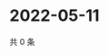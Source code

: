 # 2022-05-11

共 0 条

<!-- BEGIN WEIBO -->
<!-- 最后更新时间 Wed May 11 2022 22:20:45 GMT+0800 (China Standard Time) -->

<!-- END WEIBO -->

